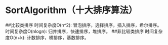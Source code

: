 # SortAlgorithm（十大排序算法）
##比较类排序
时间复杂度O(n^2):
冒泡排序，选择排序，插入排序，希尔排序。
时间复杂度O(nlogn):
归并排序，快速排序，堆排序。
##非比较类排序
时间复杂度O(n+k):
计数排序，桶排序，基数排序。

